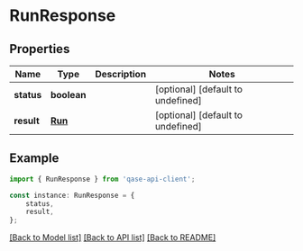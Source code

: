 # RunResponse


## Properties

Name | Type | Description | Notes
------------ | ------------- | ------------- | -------------
**status** | **boolean** |  | [optional] [default to undefined]
**result** | [**Run**](Run.md) |  | [optional] [default to undefined]

## Example

```typescript
import { RunResponse } from 'qase-api-client';

const instance: RunResponse = {
    status,
    result,
};
```

[[Back to Model list]](../README.md#documentation-for-models) [[Back to API list]](../README.md#documentation-for-api-endpoints) [[Back to README]](../README.md)
